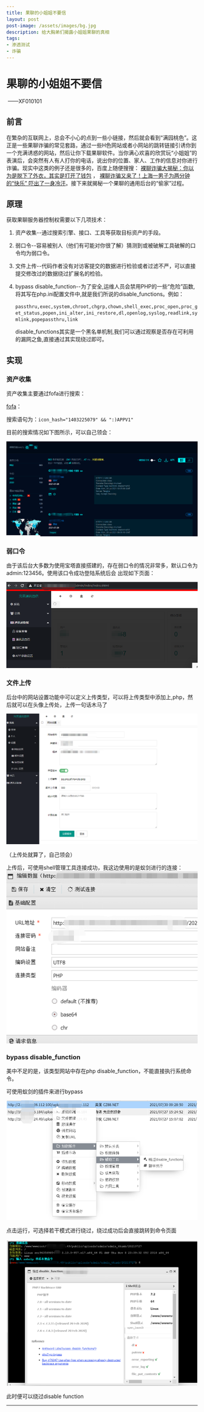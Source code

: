 ```yaml
---
title: 果聊的小姐姐不要信
layout: post
post-image: /assets/images/bg.jpg
description: 给大胸弟们揭露小姐姐果聊的真相
tags:
- 渗透测试
- 诈骗
---
```


# 果聊的小姐姐不要信         

​                                                                                                                                                                                             ——XF010101     

## 前言

在繁杂的互联网上，总会不小心的点到一些小链接，然后就会看到“满园桃色”。这正是一些果聊诈骗的常见套路，通过一些H色网站或者小网站的跳转链接引诱你到一个充满诱惑的网站，然后让你下载果聊软件。当你满心欢喜的欣赏玩“小姐姐”的表演后，会突然有人有人打你的电话，说出你的位置、家人、工作的信息对你进行诈骗。现实中这类的例子还是很多的，百度上随便搜搜： [裸聊诈骗大揭秘：你以为是脱下了外衣，其实是打开了钱包](https://baijiahao.baidu.com/s?id=1697812004485982492&wfr=spider&for=pc)  ， [裸聊诈骗又来了！上海一男子为两分钟的“快乐” 吓出了一身冷汗](https://baijiahao.baidu.com/s?id=1698727891569879160&wfr=spider&for=pc)。接下来就揭秘一个果聊的通用后台的“偷家”过程。

## 原理

获取果聊服务器控制权需要以下几项技术：

1. 资产收集--通过搜索引擎、接口、工具等获取目标资产的手段。

2. 弱口令--容易被别人（他们有可能对你很了解）猜测到或被破解工具破解的口令均为弱口令。

3. 文件上传--代码作者没有对访客提交的数据进行检验或者过滤不严，可以直接提交修改过的数据绕过扩展名的检验。

4. bypass disable_function--为了安全,运维人员会禁用PHP的一些“危险”函数,将其写在php.ini配置文件中,就是我们所说的disable_functions。例如：

   `passthru,exec,system,chroot,chgrp,chown,shell_exec,proc_open,proc_get_status,popen,ini_alter,ini_restore,dl,openlog,syslog,readlink,symlink,popepassthru,link`

   disable_functions其实是一个黑名单机制,我们可以通过观察是否存在可利用的漏网之鱼,直接通过其实现绕过即可。

## 实现

### 资产收集

资产收集主要通过fofa进行搜索：

[fofa](https://fofa.so/)：

搜索语句为：`icon_hash="1403225079" && ":)APPV1"`

目前的搜索情况如下图所示，可以自己领会：

![文章-01](/assets/images/20210806/文章-01.png)

### 弱口令

由于该后台大多数为使用宝塔直接搭建的，存在弱口令的情况非常多，默认口令为admin:123456。使用该口令成功登陆系统后会 出现如下页面：

![文章-02](/assets/images/20210806/文章-02.png)

### 文件上传

后台中的网站设置功能中可以定义上传类型，可以将上传类型中添加上,php，然后就可以在头像上传处，上传一句话木马了

![文章-03](/assets/images/20210806/文章-03.png)

（上传处就算了，自己领会）

上传后，可使用shell管理工具连接成功，我这边使用的是蚁剑进行的连接：
<img src="/assets/images/20210806/文章-04.png" alt="文章-04"  />

### bypass disable_function

美中不足的是，该类型网站中存在php disable_function，不能直接执行系统命令。

可使用蚁剑的插件来进行bypass

![](/assets/images/20210806/bypass1.png)

点击运行，可选择若干模式进行绕过，绕过成功后会直接跳转到命令页面

![](/assets/images/20210806/bypass3.png)

此时便可以绕过disable function













---



